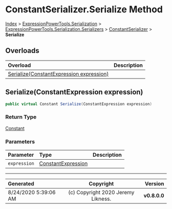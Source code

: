 ﻿# ConstantSerializer.Serialize Method

[Index](../index.md) > [ExpressionPowerTools.Serialization](ExpressionPowerTools.Serialization.a.md) > [ExpressionPowerTools.Serialization.Serializers](ExpressionPowerTools.Serialization.Serializers.n.md) > [ConstantSerializer](ExpressionPowerTools.Serialization.Serializers.ConstantSerializer.cs.md) > **Serialize**



## Overloads

| Overload | Description |
| :-- | :-- |
| [Serialize(ConstantExpression expression)](#serializeconstantexpression-expression) |  |
## Serialize(ConstantExpression expression)



```csharp
public virtual Constant Serialize(ConstantExpression expression)
```

### Return Type

 [Constant](ExpressionPowerTools.Serialization.Serializers.Constant.cs.md) 

### Parameters

| Parameter | Type | Description |
| :-- | :-- | :-- |
| `expression` | [ConstantExpression](https://docs.microsoft.com/dotnet/api/system.linq.expressions.constantexpression) |  |



---

| Generated | Copyright | Version |
| :-- | :-: | --: |
| 8/24/2020 5:39:06 AM | (c) Copyright 2020 Jeremy Likness. | **v0.8.0.0** |

